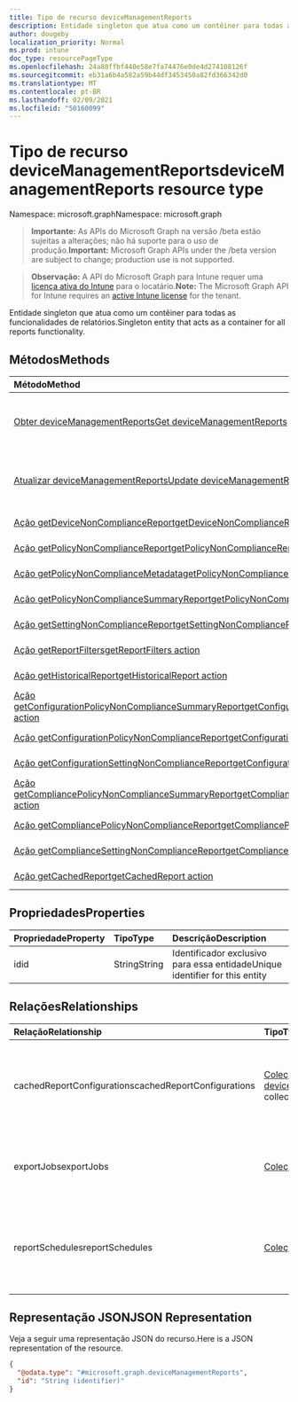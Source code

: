 ```yaml
---
title: Tipo de recurso deviceManagementReports
description: Entidade singleton que atua como um contêiner para todas as funcionalidades de relatórios.
author: dougeby
localization_priority: Normal
ms.prod: intune
doc_type: resourcePageType
ms.openlocfilehash: 24a88ffbf440e58e7fa74476e0de4d274108126f
ms.sourcegitcommit: eb31a6b4a582a59b44df3453450a82fd366342d0
ms.translationtype: MT
ms.contentlocale: pt-BR
ms.lasthandoff: 02/09/2021
ms.locfileid: "50160099"
---
```

# <a name="devicemanagementreports-resource-type"></a><span data-ttu-id="a57b0-103">Tipo de recurso deviceManagementReports</span><span class="sxs-lookup"><span data-stu-id="a57b0-103">deviceManagementReports resource type</span></span>

<span data-ttu-id="a57b0-104">Namespace: microsoft.graph</span><span class="sxs-lookup"><span data-stu-id="a57b0-104">Namespace: microsoft.graph</span></span>

> <span data-ttu-id="a57b0-105">**Importante:** As APIs do Microsoft Graph na versão /beta estão sujeitas a alterações; não há suporte para o uso de produção.</span><span class="sxs-lookup"><span data-stu-id="a57b0-105">**Important:** Microsoft Graph APIs under the /beta version are subject to change; production use is not supported.</span></span>

> <span data-ttu-id="a57b0-106">**Observação:** A API do Microsoft Graph para Intune requer uma [licença ativa do Intune](https://go.microsoft.com/fwlink/?linkid=839381) para o locatário.</span><span class="sxs-lookup"><span data-stu-id="a57b0-106">**Note:** The Microsoft Graph API for Intune requires an [active Intune license](https://go.microsoft.com/fwlink/?linkid=839381) for the tenant.</span></span>

<span data-ttu-id="a57b0-107">Entidade singleton que atua como um contêiner para todas as funcionalidades de relatórios.</span><span class="sxs-lookup"><span data-stu-id="a57b0-107">Singleton entity that acts as a container for all reports functionality.</span></span>

## <a name="methods"></a><span data-ttu-id="a57b0-108">Métodos</span><span class="sxs-lookup"><span data-stu-id="a57b0-108">Methods</span></span>
|<span data-ttu-id="a57b0-109">Método</span><span class="sxs-lookup"><span data-stu-id="a57b0-109">Method</span></span>|<span data-ttu-id="a57b0-110">Tipo de retorno</span><span class="sxs-lookup"><span data-stu-id="a57b0-110">Return Type</span></span>|<span data-ttu-id="a57b0-111">Descrição</span><span class="sxs-lookup"><span data-stu-id="a57b0-111">Description</span></span>|
|:---|:---|:---|
|[<span data-ttu-id="a57b0-112">Obter deviceManagementReports</span><span class="sxs-lookup"><span data-stu-id="a57b0-112">Get deviceManagementReports</span></span>](../api/intune-reporting-devicemanagementreports-get.md)|[<span data-ttu-id="a57b0-113">deviceManagementReports</span><span class="sxs-lookup"><span data-stu-id="a57b0-113">deviceManagementReports</span></span>](../resources/intune-reporting-devicemanagementreports.md)|<span data-ttu-id="a57b0-114">Leia as propriedades e as relações do [objeto deviceManagementReports.](../resources/intune-reporting-devicemanagementreports.md)</span><span class="sxs-lookup"><span data-stu-id="a57b0-114">Read properties and relationships of the [deviceManagementReports](../resources/intune-reporting-devicemanagementreports.md) object.</span></span>|
|[<span data-ttu-id="a57b0-115">Atualizar deviceManagementReports</span><span class="sxs-lookup"><span data-stu-id="a57b0-115">Update deviceManagementReports</span></span>](../api/intune-reporting-devicemanagementreports-update.md)|[<span data-ttu-id="a57b0-116">deviceManagementReports</span><span class="sxs-lookup"><span data-stu-id="a57b0-116">deviceManagementReports</span></span>](../resources/intune-reporting-devicemanagementreports.md)|<span data-ttu-id="a57b0-117">Atualizar as propriedades de um [objeto deviceManagementReports.](../resources/intune-reporting-devicemanagementreports.md)</span><span class="sxs-lookup"><span data-stu-id="a57b0-117">Update the properties of a [deviceManagementReports](../resources/intune-reporting-devicemanagementreports.md) object.</span></span>|
|[<span data-ttu-id="a57b0-118">Ação getDeviceNonComplianceReport</span><span class="sxs-lookup"><span data-stu-id="a57b0-118">getDeviceNonComplianceReport action</span></span>](../api/intune-reporting-devicemanagementreports-getdevicenoncompliancereport.md)|<span data-ttu-id="a57b0-119">Fluxo</span><span class="sxs-lookup"><span data-stu-id="a57b0-119">Stream</span></span>|<span data-ttu-id="a57b0-120">Ainda não documentado</span><span class="sxs-lookup"><span data-stu-id="a57b0-120">Not yet documented</span></span>|
|[<span data-ttu-id="a57b0-121">Ação getPolicyNonComplianceReport</span><span class="sxs-lookup"><span data-stu-id="a57b0-121">getPolicyNonComplianceReport action</span></span>](../api/intune-reporting-devicemanagementreports-getpolicynoncompliancereport.md)|<span data-ttu-id="a57b0-122">Fluxo</span><span class="sxs-lookup"><span data-stu-id="a57b0-122">Stream</span></span>|<span data-ttu-id="a57b0-123">Ainda não documentado</span><span class="sxs-lookup"><span data-stu-id="a57b0-123">Not yet documented</span></span>|
|[<span data-ttu-id="a57b0-124">Ação getPolicyNonComplianceMetadata</span><span class="sxs-lookup"><span data-stu-id="a57b0-124">getPolicyNonComplianceMetadata action</span></span>](../api/intune-reporting-devicemanagementreports-getpolicynoncompliancemetadata.md)|<span data-ttu-id="a57b0-125">Fluxo</span><span class="sxs-lookup"><span data-stu-id="a57b0-125">Stream</span></span>|<span data-ttu-id="a57b0-126">Ainda não documentado</span><span class="sxs-lookup"><span data-stu-id="a57b0-126">Not yet documented</span></span>|
|[<span data-ttu-id="a57b0-127">Ação getPolicyNonComplianceSummaryReport</span><span class="sxs-lookup"><span data-stu-id="a57b0-127">getPolicyNonComplianceSummaryReport action</span></span>](../api/intune-reporting-devicemanagementreports-getpolicynoncompliancesummaryreport.md)|<span data-ttu-id="a57b0-128">Fluxo</span><span class="sxs-lookup"><span data-stu-id="a57b0-128">Stream</span></span>|<span data-ttu-id="a57b0-129">Ainda não documentado</span><span class="sxs-lookup"><span data-stu-id="a57b0-129">Not yet documented</span></span>|
|[<span data-ttu-id="a57b0-130">Ação getSettingNonComplianceReport</span><span class="sxs-lookup"><span data-stu-id="a57b0-130">getSettingNonComplianceReport action</span></span>](../api/intune-reporting-devicemanagementreports-getsettingnoncompliancereport.md)|<span data-ttu-id="a57b0-131">Fluxo</span><span class="sxs-lookup"><span data-stu-id="a57b0-131">Stream</span></span>|<span data-ttu-id="a57b0-132">Ainda não documentado</span><span class="sxs-lookup"><span data-stu-id="a57b0-132">Not yet documented</span></span>|
|[<span data-ttu-id="a57b0-133">Ação getReportFilters</span><span class="sxs-lookup"><span data-stu-id="a57b0-133">getReportFilters action</span></span>](../api/intune-reporting-devicemanagementreports-getreportfilters.md)|<span data-ttu-id="a57b0-134">Fluxo</span><span class="sxs-lookup"><span data-stu-id="a57b0-134">Stream</span></span>|<span data-ttu-id="a57b0-135">Ainda não documentado</span><span class="sxs-lookup"><span data-stu-id="a57b0-135">Not yet documented</span></span>|
|[<span data-ttu-id="a57b0-136">Ação getHistoricalReport</span><span class="sxs-lookup"><span data-stu-id="a57b0-136">getHistoricalReport action</span></span>](../api/intune-reporting-devicemanagementreports-gethistoricalreport.md)|<span data-ttu-id="a57b0-137">Fluxo</span><span class="sxs-lookup"><span data-stu-id="a57b0-137">Stream</span></span>|<span data-ttu-id="a57b0-138">Ainda não documentado</span><span class="sxs-lookup"><span data-stu-id="a57b0-138">Not yet documented</span></span>|
|[<span data-ttu-id="a57b0-139">Ação getConfigurationPolicyNonComplianceSummaryReport</span><span class="sxs-lookup"><span data-stu-id="a57b0-139">getConfigurationPolicyNonComplianceSummaryReport action</span></span>](../api/intune-reporting-devicemanagementreports-getconfigurationpolicynoncompliancesummaryreport.md)|<span data-ttu-id="a57b0-140">Fluxo</span><span class="sxs-lookup"><span data-stu-id="a57b0-140">Stream</span></span>|<span data-ttu-id="a57b0-141">Ainda não documentado</span><span class="sxs-lookup"><span data-stu-id="a57b0-141">Not yet documented</span></span>|
|[<span data-ttu-id="a57b0-142">Ação getConfigurationPolicyNonComplianceReport</span><span class="sxs-lookup"><span data-stu-id="a57b0-142">getConfigurationPolicyNonComplianceReport action</span></span>](../api/intune-reporting-devicemanagementreports-getconfigurationpolicynoncompliancereport.md)|<span data-ttu-id="a57b0-143">Fluxo</span><span class="sxs-lookup"><span data-stu-id="a57b0-143">Stream</span></span>|<span data-ttu-id="a57b0-144">Ainda não documentado</span><span class="sxs-lookup"><span data-stu-id="a57b0-144">Not yet documented</span></span>|
|[<span data-ttu-id="a57b0-145">Ação getConfigurationSettingNonComplianceReport</span><span class="sxs-lookup"><span data-stu-id="a57b0-145">getConfigurationSettingNonComplianceReport action</span></span>](../api/intune-reporting-devicemanagementreports-getconfigurationsettingnoncompliancereport.md)|<span data-ttu-id="a57b0-146">Fluxo</span><span class="sxs-lookup"><span data-stu-id="a57b0-146">Stream</span></span>|<span data-ttu-id="a57b0-147">Ainda não documentado</span><span class="sxs-lookup"><span data-stu-id="a57b0-147">Not yet documented</span></span>|
|[<span data-ttu-id="a57b0-148">Ação getCompliancePolicyNonComplianceSummaryReport</span><span class="sxs-lookup"><span data-stu-id="a57b0-148">getCompliancePolicyNonComplianceSummaryReport action</span></span>](../api/intune-reporting-devicemanagementreports-getcompliancepolicynoncompliancesummaryreport.md)|<span data-ttu-id="a57b0-149">Fluxo</span><span class="sxs-lookup"><span data-stu-id="a57b0-149">Stream</span></span>|<span data-ttu-id="a57b0-150">Ainda não documentado</span><span class="sxs-lookup"><span data-stu-id="a57b0-150">Not yet documented</span></span>|
|[<span data-ttu-id="a57b0-151">Ação getCompliancePolicyNonComplianceReport</span><span class="sxs-lookup"><span data-stu-id="a57b0-151">getCompliancePolicyNonComplianceReport action</span></span>](../api/intune-reporting-devicemanagementreports-getcompliancepolicynoncompliancereport.md)|<span data-ttu-id="a57b0-152">Fluxo</span><span class="sxs-lookup"><span data-stu-id="a57b0-152">Stream</span></span>|<span data-ttu-id="a57b0-153">Ainda não documentado</span><span class="sxs-lookup"><span data-stu-id="a57b0-153">Not yet documented</span></span>|
|[<span data-ttu-id="a57b0-154">Ação getComplianceSettingNonComplianceReport</span><span class="sxs-lookup"><span data-stu-id="a57b0-154">getComplianceSettingNonComplianceReport action</span></span>](../api/intune-reporting-devicemanagementreports-getcompliancesettingnoncompliancereport.md)|<span data-ttu-id="a57b0-155">Fluxo</span><span class="sxs-lookup"><span data-stu-id="a57b0-155">Stream</span></span>|<span data-ttu-id="a57b0-156">Ainda não documentado</span><span class="sxs-lookup"><span data-stu-id="a57b0-156">Not yet documented</span></span>|
|[<span data-ttu-id="a57b0-157">Ação getCachedReport</span><span class="sxs-lookup"><span data-stu-id="a57b0-157">getCachedReport action</span></span>](../api/intune-reporting-devicemanagementreports-getcachedreport.md)|<span data-ttu-id="a57b0-158">Fluxo</span><span class="sxs-lookup"><span data-stu-id="a57b0-158">Stream</span></span>|<span data-ttu-id="a57b0-159">Ainda não documentado</span><span class="sxs-lookup"><span data-stu-id="a57b0-159">Not yet documented</span></span>|

## <a name="properties"></a><span data-ttu-id="a57b0-160">Propriedades</span><span class="sxs-lookup"><span data-stu-id="a57b0-160">Properties</span></span>
|<span data-ttu-id="a57b0-161">Propriedade</span><span class="sxs-lookup"><span data-stu-id="a57b0-161">Property</span></span>|<span data-ttu-id="a57b0-162">Tipo</span><span class="sxs-lookup"><span data-stu-id="a57b0-162">Type</span></span>|<span data-ttu-id="a57b0-163">Descrição</span><span class="sxs-lookup"><span data-stu-id="a57b0-163">Description</span></span>|
|:---|:---|:---|
|<span data-ttu-id="a57b0-164">id</span><span class="sxs-lookup"><span data-stu-id="a57b0-164">id</span></span>|<span data-ttu-id="a57b0-165">String</span><span class="sxs-lookup"><span data-stu-id="a57b0-165">String</span></span>|<span data-ttu-id="a57b0-166">Identificador exclusivo para essa entidade</span><span class="sxs-lookup"><span data-stu-id="a57b0-166">Unique identifier for this entity</span></span>|

## <a name="relationships"></a><span data-ttu-id="a57b0-167">Relações</span><span class="sxs-lookup"><span data-stu-id="a57b0-167">Relationships</span></span>
|<span data-ttu-id="a57b0-168">Relação</span><span class="sxs-lookup"><span data-stu-id="a57b0-168">Relationship</span></span>|<span data-ttu-id="a57b0-169">Tipo</span><span class="sxs-lookup"><span data-stu-id="a57b0-169">Type</span></span>|<span data-ttu-id="a57b0-170">Descrição</span><span class="sxs-lookup"><span data-stu-id="a57b0-170">Description</span></span>|
|:---|:---|:---|
|<span data-ttu-id="a57b0-171">cachedReportConfigurations</span><span class="sxs-lookup"><span data-stu-id="a57b0-171">cachedReportConfigurations</span></span>|<span data-ttu-id="a57b0-172">[Coleção deviceManagementCachedReportConfiguration](../resources/intune-reporting-devicemanagementcachedreportconfiguration.md)</span><span class="sxs-lookup"><span data-stu-id="a57b0-172">[deviceManagementCachedReportConfiguration](../resources/intune-reporting-devicemanagementcachedreportconfiguration.md) collection</span></span>|<span data-ttu-id="a57b0-173">Entidade que representa a configuração de um relatório armazenado em cache</span><span class="sxs-lookup"><span data-stu-id="a57b0-173">Entity representing the configuration of a cached report</span></span>|
|<span data-ttu-id="a57b0-174">exportJobs</span><span class="sxs-lookup"><span data-stu-id="a57b0-174">exportJobs</span></span>|<span data-ttu-id="a57b0-175">[Coleção deviceManagementExportJob](../resources/intune-reporting-devicemanagementexportjob.md)</span><span class="sxs-lookup"><span data-stu-id="a57b0-175">[deviceManagementExportJob](../resources/intune-reporting-devicemanagementexportjob.md) collection</span></span>|<span data-ttu-id="a57b0-176">Entidade que representa um trabalho para exportar um relatório</span><span class="sxs-lookup"><span data-stu-id="a57b0-176">Entity representing a job to export a report</span></span>|
|<span data-ttu-id="a57b0-177">reportSchedules</span><span class="sxs-lookup"><span data-stu-id="a57b0-177">reportSchedules</span></span>|<span data-ttu-id="a57b0-178">[Coleção deviceManagementReportSchedule](../resources/intune-reporting-devicemanagementreportschedule.md)</span><span class="sxs-lookup"><span data-stu-id="a57b0-178">[deviceManagementReportSchedule](../resources/intune-reporting-devicemanagementreportschedule.md) collection</span></span>|<span data-ttu-id="a57b0-179">Entidade que representa um cronograma para o qual os relatórios são entregues</span><span class="sxs-lookup"><span data-stu-id="a57b0-179">Entity representing a schedule for which reports are delivered</span></span>|

## <a name="json-representation"></a><span data-ttu-id="a57b0-180">Representação JSON</span><span class="sxs-lookup"><span data-stu-id="a57b0-180">JSON Representation</span></span>
<span data-ttu-id="a57b0-181">Veja a seguir uma representação JSON do recurso.</span><span class="sxs-lookup"><span data-stu-id="a57b0-181">Here is a JSON representation of the resource.</span></span>
<!-- {
  "blockType": "resource",
  "keyProperty": "id",
  "@odata.type": "microsoft.graph.deviceManagementReports"
}
-->
``` json
{
  "@odata.type": "#microsoft.graph.deviceManagementReports",
  "id": "String (identifier)"
}
```




